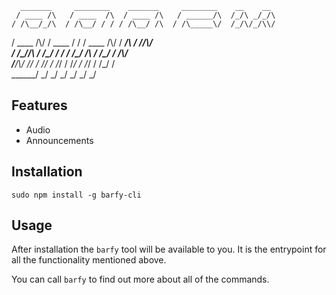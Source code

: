       _______     ________    _______     ________    __    __ 
     / ____ /\   / ____  /\  / ____ /\   / ______/\  /_/\ _/_/\
    / /\__/_/\  / /\__/ / / / /\__/ /\  / /\_____\/  /_/\/_/\\/
   / ____ /\\/ / ____  / / / ____ /\\/ / _____/\     / /_/\\/  
  / /\__/_/\  / /\__/ / / / /\__/ /\  / /\____\/     / /\\/    
 /______/\\/ /_/ / /_/ / /_/ / /_/ / /_/ /          /_/ /      
 \______\/   \_\/  \_\/  \_\/  \_\/  \_\/           \_\/       


Features
--------

- Audio
- Announcements

Installation
------------

```
sudo npm install -g barfy-cli
```

Usage
-----

After installation the `barfy` tool will be available to you. It is the
entrypoint for all the functionality mentioned above.

You can call `barfy` to find out more about all of the commands.
